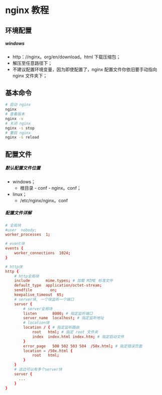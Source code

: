 # nginx 教程

## 环境配置

##### windows

- http：//nginx。org/en/download。html 下载压缩包；
- 解压至任意路径下；
- 不建议配置环境变量，因为即使配置了，nginx 配置文件你依旧要手动指向 nginx 文件夹下；

## 基本命令

```bash
# 启动 nginx
nginx
# 查看版本
nginx -v
# 关闭 nginx
nginx -s stop
# 重启 nginx
nginx -s reload
```

## 配置文件

##### 默认配置文件位置

- windows；
  - 根目录 - conf - nginx。conf；
- linux；
  - /etc/nginx/nginx。conf

##### 配置文件详解

```conf
# 全局块
#user  nobody;
worker_processes  1;

# event块
events {
    worker_connections  1024;
}

# http块
http {
    # http全局块
    include       mime.types; # 加载 MIME 标准文件
    default_type  application/octet-stream;
    sendfile        on;
    keepalive_timeout  65;
    # server块, 一个块监听一个端口
    server {
        # server全局块
        listen       8000; # 指定监听端口
        server_name  localhost; # 指定监听地址
        # location块
        location / { # 指定监听路由
            root   html; # 指定 root 文件夹
            index  index.html index.htm; # 指定启动文件
        }
        error_page   500 502 503 504  /50x.html; # 指定错误页面
        location = /50x.html {
            root   html;
        }
    }
    # 这边可以有多个server块
    server {
      ...
    }
}
```
